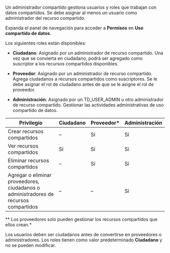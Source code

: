 Un administrador compartido gestiona usuarios y roles que trabajan con datos compartidos. Se debe asignar al menos un usuario como administrador del recurso compartido.

Expanda el panel de navegación para acceder a **Permisos** en **Uso compartido de datos**.

Los siguientes roles están disponibles:

-   **Ciudadano**: Asignado por un administrador de recurso compartido. Una vez que se convierta en ciudadano, podrá ser agregado como suscriptor a los recursos compartidos disponibles.

-   **Proveedor**: Asignado por un administrador de recurso compartido. Agrega ciudadanos a recursos compartidos como suscriptores. Se le debe asignar el rol de ciudadano antes de que se le asigne el rol de proveedor.

-   **Administración**: Asignado por un TD\_USER\_ADMIN u otro administrador de recurso compartido. Gestionar las actividades administrativas de uso compartido de datos.

| Privilegio                                                                           | Ciudadano | Proveedor\* | Administración |
|--------------------------------------------------------------------------------------|-----------|-------------|----------------|
| Crear recursos compartidos                                                           | –         | Sí          | Sí             |
| Ver recursos compartidos                                                             | Sí        | Sí          | Sí             |
| Eliminar recursos compartidos                                                        | –         | Sí          | Sí             |
| Agregar o eliminar proveedores, ciudadanos o administradores de recursos compartidos | –         | –           | Sí             |

\*\* Los proveedores solo pueden gestionar los recursos compartidos que ellos crean.\*

Los usuarios deben ser ciudadanos antes de convertirse en proveedores o administradores. Los roles tienen como valor predeterminado **Ciudadano** y no se pueden modificar.
